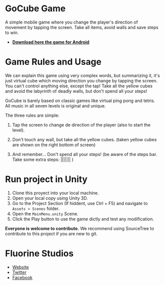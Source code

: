 # GoCube Game
A simple mobile game where you change the player's direction of movement by tapping the screen. Take all items, avoid walls and save steps to win.

- [**Download here the game for Android**](https://play.google.com/store/apps/details?id=com.fluorinestudios.game.gocube)

# Game Rules and Usage
We can explain this game using very complex words, but summarizing it, it's just
virtual cube which moving direction you change by tapping the screen. You can't control
anything else, except the tap! Take all the yellow cubes and avoid the labyrinth of
deadly walls, but don't spend all your steps!

GoCube is barely based on classic games like virtual ping pong and tetris. All music
in all seven levels is original and unique.

The three rules are simple:

1. Tap the screen to change de direction of the player (also to start the level).

2. Don't touch any wall, but take all the yellow cubes. (taken yellow cubes are shown on the right bottom of screen)

3. And remember... Don't spend all your steps! (be aware of the steps bar. Take some
extra steps: ||||||| )

# Run project in Unity
1. Clone this proyect into your local machine.
2. Open your local copy using Unity 3D.
3. Go to the Project Section (If hiddent, use Ctrl + F5) and navigate
   to `Assets > Scenes` folder.
4. Open the `MainMenu.unity` Scene.
5. Click the Play button to use the game dictly and test any modification.

**Everyone is welcome to contribute.** We recommend using SourceTree to
contribute to this project if you are new to git.

# Fluorine Studios
- [Website](https://twitter.com/FluorineStudios)
- [Twitter](https://twitter.com/FluorineStudios)
- [Facebook](https://www.facebook.com/fluorinestudios)
